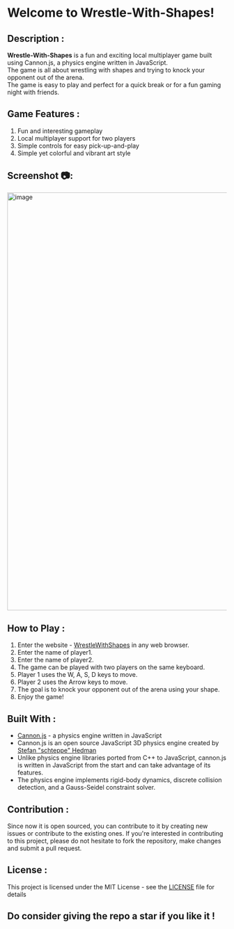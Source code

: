 # Welcome to Wrestle-With-Shapes!

## Description :
**Wrestle-With-Shapes** is a fun and exciting local multiplayer game built using Cannon.js, a physics engine written in JavaScript.<br> 
The game is all about wrestling with shapes and trying to knock your opponent out of the arena.<br>
The game is easy to play and perfect for a quick break or for a fun gaming night with friends.

## Game Features :
1. Fun and interesting gameplay
2. Local multiplayer support for two players
3. Simple controls for easy pick-up-and-play
4. Simple yet colorful and vibrant art style

## Screenshot 📷:
<img width="960" style="display: flex; align-items: center; justify-content: center;" alt="image" src="https://user-images.githubusercontent.com/100528412/212549588-ea116abc-d197-41ec-951a-a1e7cdf26ae0.png">

## How to Play :
1. Enter the website - [WrestleWithShapes](https://wrestle-with-shapes.onrender.com/) in any web browser.
2. Enter the name of player1.
3. Enter the name of player2.
4. The game can be played with two players on the same keyboard.
5. Player 1 uses the W, A, S, D keys to move. 
6. Player 2 uses the Arrow keys to move. 
7. The goal is to knock your opponent out of the arena using your shape.
8. Enjoy the game!

## Built With :
+ [Cannon.js](https://github.com/schteppe/cannon.js) - a physics engine written in JavaScript
+ Cannon.js is an open source JavaScript 3D physics engine created by [Stefan "schteppe" Hedman](https://github.com/schteppe)
+ Unlike physics engine libraries ported from C++ to JavaScript, cannon.js is written in JavaScript from the start and can take advantage of its features.
+ The physics engine implements rigid-body dynamics, discrete collision detection, and a Gauss-Seidel constraint solver.


## Contribution :
Since now it is open sourced, you can contribute to it by creating new issues or contribute to the existing ones.
If you're interested in contributing to this project, please do not hesitate to fork the repository, make changes and submit a pull request.

## License :
This project is licensed under the MIT License - see the [LICENSE](https://github.com/KlausMikhaelson/wrestle-with-shapes/blob/master/LICENSE) file for details


## Do consider giving the repo a star if you like it !



